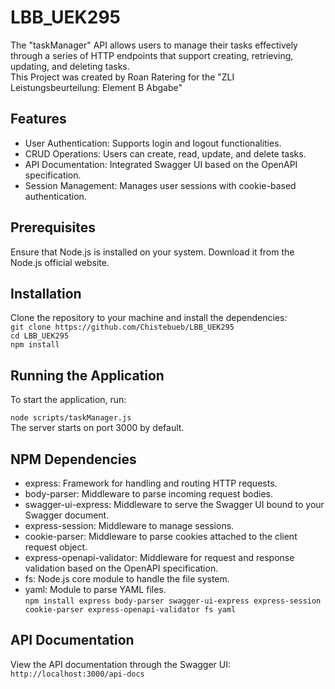 # LBB_UEK295
The "taskManager" API allows users to manage their tasks effectively through a series of HTTP endpoints that support creating, retrieving, updating, and deleting tasks.<br />
This Project was created by Roan Ratering for the "ZLI Leistungsbeurteilung: Element B Abgabe"
## Features
+ User Authentication: Supports login and logout functionalities.
+ CRUD Operations: Users can create, read, update, and delete tasks.
+ API Documentation: Integrated Swagger UI based on the OpenAPI specification.
+ Session Management: Manages user sessions with cookie-based authentication.
## Prerequisites
Ensure that Node.js is installed on your system. Download it from the Node.js official website.
## Installation
Clone the repository to your machine and install the dependencies:<br />
```git clone https://github.com/Chistebueb/LBB_UEK295```<br />```cd LBB_UEK295```<br />```npm install```
## Running the Application
To start the application, run:<br />

```node scripts/taskManager.js```<br />
The server starts on port 3000 by default.

## NPM Dependencies
+ express: Framework for handling and routing HTTP requests.
+ body-parser: Middleware to parse incoming request bodies.
+ swagger-ui-express: Middleware to serve the Swagger UI bound to your Swagger document.
+ express-session: Middleware to manage sessions.
+ cookie-parser: Middleware to parse cookies attached to the client request object.
+ express-openapi-validator: Middleware for request and response validation based on the OpenAPI specification.
+ fs: Node.js core module to handle the file system.
+ yaml: Module to parse YAML files.<br />
```npm install express body-parser swagger-ui-express express-session cookie-parser express-openapi-validator fs yaml```
## API Documentation
View the API documentation through the Swagger UI:<br />
```http://localhost:3000/api-docs```